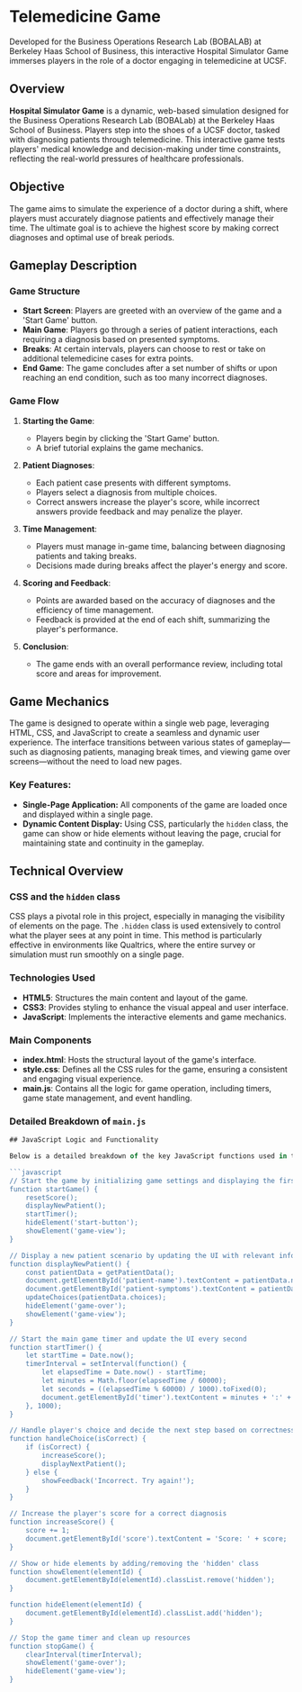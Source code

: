 # Telemedicine Game
Developed for the Business Operations Research Lab (BOBALAB) at Berkeley Haas School of Business, this interactive Hospital Simulator Game immerses players in the role of a doctor engaging in telemedicine at UCSF. 

## Overview
**Hospital Simulator Game** is a dynamic, web-based simulation designed for the Business Operations Research Lab (BOBALab) at the Berkeley Haas School of Business. Players step into the shoes of a UCSF doctor, tasked with diagnosing patients through telemedicine. This interactive game tests players' medical knowledge and decision-making under time constraints, reflecting the real-world pressures of healthcare professionals.

## Objective
The game aims to simulate the experience of a doctor during a shift, where players must accurately diagnose patients and effectively manage their time. The ultimate goal is to achieve the highest score by making correct diagnoses and optimal use of break periods.

## Gameplay Description

### Game Structure
- **Start Screen**: Players are greeted with an overview of the game and a 'Start Game' button.
- **Main Game**: Players go through a series of patient interactions, each requiring a diagnosis based on presented symptoms.
- **Breaks**: At certain intervals, players can choose to rest or take on additional telemedicine cases for extra points.
- **End Game**: The game concludes after a set number of shifts or upon reaching an end condition, such as too many incorrect diagnoses.

### Game Flow
1. **Starting the Game**:
   - Players begin by clicking the 'Start Game' button.
   - A brief tutorial explains the game mechanics.

2. **Patient Diagnoses**:
   - Each patient case presents with different symptoms.
   - Players select a diagnosis from multiple choices.
   - Correct answers increase the player's score, while incorrect answers provide feedback and may penalize the player.

3. **Time Management**:
   - Players must manage in-game time, balancing between diagnosing patients and taking breaks.
   - Decisions made during breaks affect the player's energy and score.

4. **Scoring and Feedback**:
   - Points are awarded based on the accuracy of diagnoses and the efficiency of time management.
   - Feedback is provided at the end of each shift, summarizing the player's performance.

5. **Conclusion**:
   - The game ends with an overall performance review, including total score and areas for improvement.

## Game Mechanics
The game is designed to operate within a single web page, leveraging HTML, CSS, and JavaScript to create a seamless and dynamic user experience. The interface transitions between various states of gameplay—such as diagnosing patients, managing break times, and viewing game over screens—without the need to load new pages.

### Key Features:
- **Single-Page Application:** All components of the game are loaded once and displayed within a single page.
- **Dynamic Content Display:** Using CSS, particularly the `hidden` class, the game can show or hide elements without leaving the page, crucial for maintaining state and continuity in the gameplay.

## Technical Overview

### CSS and the `hidden` class
CSS plays a pivotal role in this project, especially in managing the visibility of elements on the page. The `.hidden` class is used extensively to control what the player sees at any point in time. This method is particularly effective in environments like Qualtrics, where the entire survey or simulation must run smoothly on a single page.

### Technologies Used
- **HTML5**: Structures the main content and layout of the game.
- **CSS3**: Provides styling to enhance the visual appeal and user interface.
- **JavaScript**: Implements the interactive elements and game mechanics.

### Main Components
- **index.html**: Hosts the structural layout of the game's interface.
- **style.css**: Defines all the CSS rules for the game, ensuring a consistent and engaging visual experience.
- **main.js**: Contains all the logic for game operation, including timers, game state management, and event handling.

### Detailed Breakdown of `main.js`
```javascript
## JavaScript Logic and Functionality

Below is a detailed breakdown of the key JavaScript functions used in the Hospital Simulator Game. These functions handle the game logic, manage the UI state, and ensure a smooth player experience:

```javascript
// Start the game by initializing game settings and displaying the first patient
function startGame() {
    resetScore();
    displayNewPatient();
    startTimer();
    hideElement('start-button');
    showElement('game-view');
}

// Display a new patient scenario by updating the UI with relevant information
function displayNewPatient() {
    const patientData = getPatientData();
    document.getElementById('patient-name').textContent = patientData.name;
    document.getElementById('patient-symptoms').textContent = patientData.symptoms;
    updateChoices(patientData.choices);
    hideElement('game-over');
    showElement('game-view');
}

// Start the main game timer and update the UI every second
function startTimer() {
    let startTime = Date.now();
    timerInterval = setInterval(function() {
        let elapsedTime = Date.now() - startTime;
        let minutes = Math.floor(elapsedTime / 60000);
        let seconds = ((elapsedTime % 60000) / 1000).toFixed(0);
        document.getElementById('timer').textContent = minutes + ':' + (seconds < 10 ? '0' : '') + seconds;
    }, 1000);
}

// Handle player's choice and decide the next step based on correctness
function handleChoice(isCorrect) {
    if (isCorrect) {
        increaseScore();
        displayNextPatient();
    } else {
        showFeedback('Incorrect. Try again!');
    }
}

// Increase the player's score for a correct diagnosis
function increaseScore() {
    score += 1;
    document.getElementById('score').textContent = 'Score: ' + score;
}

// Show or hide elements by adding/removing the 'hidden' class
function showElement(elementId) {
    document.getElementById(elementId).classList.remove('hidden');
}

function hideElement(elementId) {
    document.getElementById(elementId).classList.add('hidden');
}

// Stop the game timer and clean up resources
function stopGame() {
    clearInterval(timerInterval);
    showElement('game-over');
    hideElement('game-view');
}




